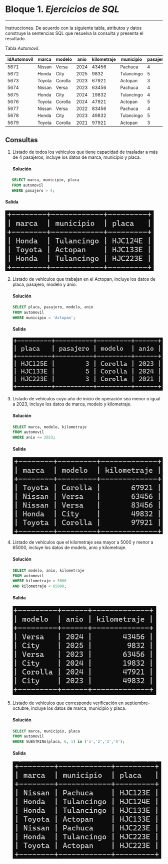# Bloque 1. *Ejercicios de SQL*
_______________________________

Instrucciones. De acuerdo con la siguiente tabla, atributos y datos construye la sentencias SQL que resuelva la consulta y presenta el resultado.

Tabla *Automovil*.

| idAutomovil | marca | modelo | anio | kilometraje | municipio | pasajero | placa |
| --------- | --------- | --------- | --------- | --------- | --------- | --------- | --------- |
| 5671 | Nissan | Versa | 2024 | 43456 | Pachuca | 4 | HJC123E |
| 5672 | Honda| City | 2025 | 9832 | Tulancingo | 5 | HJC124E |
| 5673 | Toyota | Corolla | 2023 | 67921 | Actopan| 3 | HJC125E |
| 5674 | Nissan | Versa | 2023 | 63456 | Pachuca | 4 | HJC126E |
| 5675 | Honda| City | 2024 | 19832 | Tulancingo | 4 | HJC133E |
| 5676 | Toyota | Corolla | 2024 | 47921 | Actopan| 5 | HJC133E |
| 5677 | Nissan | Versa | 2022 | 83456 | Pachuca | 4 | HJC223E |
| 5678 | Honda| City | 2023 | 49832 | Tulancingo | 5 | HJC223E |
| 5679 | Toyota | Corolla | 2021 | 97921 | Actopan| 3 | HJC223E |

Consultas
---------------
1. Listado de todos los vehículos que tiene capacidad de trasladar a más de 4 pasajeros, incluye los datos de marca, municipio y placa.
   #### Solución
```sql
   SELECT marca, municipio, placa
   FROM automovil
   WHERE pasajero > 4;
```
   #### Salida
   ![1](bloque1_imagenes/1.png)
   
2. Listado de vehículos que trabajan en el Actopan, incluye los datos de placa, pasajero, modelo y anio.
   #### Solución
   ```sql
   SELECT placa, pasajero, modelo, anio
   FROM automovil
   WHERE municipio = 'Actopan';
   ```
   #### Salida
   ![2](bloque1_imagenes/2.png)
   
3. Listado de vehículos cuyo año de inicio de operación sea menor o igual a 2023, incluye los datos de marca, modelo y kilometraje.
   #### Solución
   ```sql
   SELECT marca, modelo, kilometraje
   FROM automovil
   WHERE anio <= 2023;
   ```
   #### Salida
   ![3](bloque1_imagenes/3.png)
   
4. Listado de vehículos que el kilometraje sea mayor a 5000 y menor a 65000, incluye los datos de modelo, anio y kilometraje.
   #### Solución
   ```sql
   SELECT modelo, anio, kilometraje
   FROM automovil
   WHERE kilometraje > 5000
   AND kilometraje < 65000;
   ```
   #### Salida
   ![4](bloque1_imagenes/4.png)

5. Listado de vehículos que corresponde verificación en septiembre-octubre, incluye los datos de marca, municipio y placa.
   #### Solución
   ```sql
   SELECT marca, municipio, placa
   FROM automovil
   WHERE SUBSTRING(placa, 6, 1) in ('1','2','3','4');
   ```
   #### Salida
   ![5](bloque1_imagenes/5.png)
